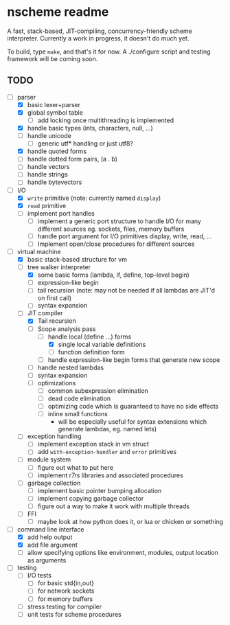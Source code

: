 nscheme readme
==============

A fast, stack-based, JIT-compiling, concurrency-friendly scheme interpreter.
Currently a work in progress, it doesn't do much yet.

To build, type `make`, and that's it for now. A ./configure script and testing
framework will be coming soon.

## TODO
- [ ] parser
    - [x] basic lexer+parser
    - [x] global symbol table
        - [ ] add locking once multithreading is implemented
    - [x] handle basic types (ints, characters, null, ...)
    - [ ] handle unicode
        - [ ] generic utf* handling or just utf8?
    - [x] handle quoted forms
    - [ ] handle dotted form pairs, (a . b)
    - [ ] handle vectors
    - [ ] handle strings
    - [ ] handle bytevectors
- [ ] I/O
    - [x] `write` primitive (note: currently named `display`)
    - [x] `read` primitive 
    - [ ] implement port handles
        - [ ] implement a generic port structure to handle I/O for many different
              sources eg. sockets, files, memory buffers
        - [ ] handle port argument for I/O primitives display, write, read, ...
        - [ ] Implement open/close procedures for different sources
- [ ] virtual machine
    - [x] basic stack-based structure for vm
    - [ ] tree walker interpreter
        - [x] some basic forms (lambda, if, define, top-level begin)
        - [ ] expression-like begin
        - [ ] tail recursion (note: may not be needed if all lambdas are JIT'd on first call)
        - [ ] syntax expansion
    - [ ] JIT compiler
        - [x] Tail recursion
        - [ ] Scope analysis pass
            - [ ] handle local (define ...) forms
                - [x] single local variable definitions
                - [ ] function definition form
            - [ ] handle expression-like begin forms that generate new scope
        - [ ] handle nested lambdas
        - [ ] syntax expansion
        - [ ] optimizations
            - [ ] common subexpression elimination
            - [ ] dead code elimination
            - [ ] optimizing code which is guaranteed to have no side effects
            - [ ] inline small functions
                - will be especially useful for syntax extensions
                  which generate lambdas, eg. named lets)
    - [ ] exception handling
        - [ ] implement exception stack in vm struct
        - [ ] add `with-exception-handler` and `error` primitives
    - [ ] module system
        - [ ] figure out what to put here
        - [ ] implement r7rs libraries and associated procedures
    - [ ] garbage collection
        - [ ] implement basic pointer bumping allocation
        - [ ] implement copying garbage collector
        - [ ] figure out a way to make it work with multiple threads
    - [ ] FFI
        - [ ] maybe look at how python does it, or lua or chicken or something
- [ ] command line interface
    - [x] add help output
    - [x] add file argument
    - [ ] allow specifying options like environment, modules, output location as arguments
- [ ] testing
    - [ ] I/O tests
        - [ ] for basic std{in,out}
        - [ ] for network sockets
        - [ ] for memory buffers
    - [ ] stress testing for compiler
    - [ ] unit tests for scheme procedures
